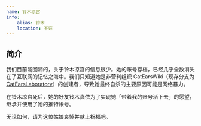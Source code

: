 ```yaml
---
name: 铃木凉宫
info:
    alias: 铃木
    location: 不详
---
```


## 简介

我们目前能回溯的，关于铃木凉宫的信息很少。她的账号存档，已经几乎全数消失在了互联网的记忆之海中。我们只知道她是非营利组织 CatEarsWiki（现存分支为 [CatEarsLaboratory](https://twitter.com/CatEars2333)）的创建者，导致她最终自杀的主要原因可能是网络暴力。

在铃木凉宫死后，她的好友铃木真依为了实现她「带着我的账号活下去」的愿望，继承并使用了她的推特帐号。

无论如何，请为这位姑娘哀悼并献上祝福吧。
